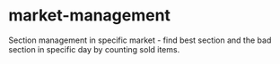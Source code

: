 # market-management
Section management in specific market - find best section  and the bad section in specific day by counting sold items.
